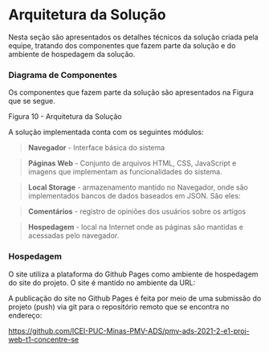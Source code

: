 # Arquitetura da Solução #

Nesta seção são apresentados os detalhes técnicos da solução criada pela equipe, tratando dos componentes que fazem parte da solução e do ambiente de hospedagem da solução. 

 

### Diagrama de Componentes ###

Os componentes que fazem parte da solução são apresentados na Figura que se segue.


Figura 10 - Arquitetura da Solução 

 

A solução implementada conta com os seguintes módulos: 

>**Navegador** - Interface básica do sistema  

>**Páginas Web** - Conjunto de arquivos HTML, CSS, JavaScript e imagens que implementam as funcionalidades do sistema. 

>**Local Storage** - armazenamento mantido no Navegador, onde são implementados bancos de dados baseados em JSON. São eles:  

>**Comentários** - registro de opiniões dos usuários sobre os artigos 

>**Hospedagem** - local na Internet onde as páginas são mantidas e acessadas pelo navegador.  

### Hospedagem ###

O site utiliza a plataforma do Github Pages como ambiente de hospedagem do site do projeto. O site é mantido no ambiente da URL:  

 

A publicação do site no Github Pages é feita por meio de uma submissão do projeto (push) via git para o repositório remoto que se encontra no endereço:  

https://github.com/ICEI-PUC-Minas-PMV-ADS/pmv-ads-2021-2-e1-proj-web-t1-concentre-se 
